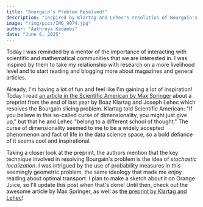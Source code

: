 ```yaml
---
title: "Bourgain's Problem Resolved!"
description: "Inspired by Klartag and Lehec's resolution of Bourgain's slicing problem."
image: "/img/pics/IMG_9074.jpg"
author: "Aathreya Kadambi"
date: "June 6, 2025"
---
```


Today I was reminded by a mentor of the importance of interacting with scientific and mathematical communities that we are interested in. I was inspired by them to take my relationship with research on a more livelihood level and to start reading and blogging more about magazines and general articles.

Already, I'm having a lot of fun and feel like I'm gaining a lot of inspiration! Today I read <a href="https://www.scientificamerican.com/article/mathematicians-solve-multidimensional-shape-slicing-dilemma/">an article in the Scientific American by Max Springer</a> about a preprint from the end of last year by Boaz Klartag and Joseph Lehec which resolves the Bourgain slicing problem. Klartag told Scientific American: "If you believe in this so-called curse of dimensionality, you might just give up," but that he and Lehec "belong to a different school of thought." The curse of dimensionality seemed to me to be a widely accepted phenomenon and fact of life in the data science space, so a bold defiance of it seems cool and inspirational.

Taking a closer look at the preprint, the authors mention that the key technique involved in resolving Bourgain's problem is the idea of <i>stochastic localization</i>. I was intrigued by the use of probability measures in this seemingly geometric problem, the same ideology that made me enjoy reading about optimal transport. I plan to make a sketch about it on Orange Juice, so I'll update this post when that's done! Until then, check out the awesome article by Max Springer, as well as <a href="https://arxiv.org/abs/2412.15044">the preprint by Klartag and Lehec</a>!
